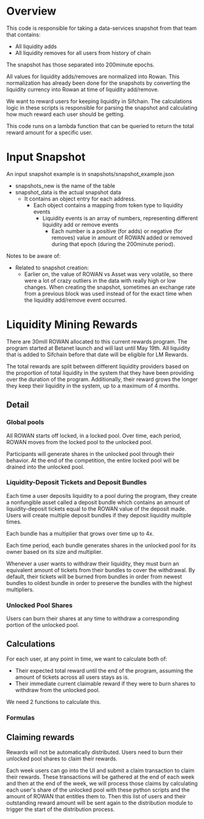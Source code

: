 # Overview
This code is responsible for taking a data-services snapshot from that team that contains:
 - All liquidity adds
 - All liquidity removes
for all users from history of chain

The snapshot has those separated into 200minute epochs.

All values for liquidity adds/removes are normalized into Rowan. This normalization has already been done for the snapshots by converting the liquidity currency into Rowan at time of liquidity add/remove.

We want to reward users for keeping liquidity in Sifchain. The calculations logic in these scripts is responsible for parsing the snapshot and calculating how much reward each user should be getting.

This code runs on a lambda function that can be queried to return the total reward amount for a specific user.

# Input Snapshot
An input snapshot example is in snapshots/snapshot_example.json
 - snapshots_new is the name of the table
 - snapshot_data is the actual snapshot data
   - It contains an object entry for each address.
     - Each object contains a mapping from token type to liquidity events
       - Liquidity events is an array of numbers, representing different liquidity add or remove events
         - Each number is a positive (for adds) or negative (for removes) value in amount of ROWAN added or removed during that epoch (during the 200minute period).

Notes to be aware of:
 - Related to snapshot creation:
   - Earlier on, the value of ROWAN vs Asset was very volatile, so there were a lot of crazy outliers in the data with really high or low changes. When creating the snapshot, sometimes an exchange rate from a previous block was used instead of for the exact time when the liquidity add/remove event occurred.

# Liquidity Mining Rewards
There are 30mill ROWAN allocated to this current rewards program. The program started at Betanet launch and will last until May 19th. All liquidity that is added to Sifchain before that date will be eligible for LM Rewards.

The total rewards are split between different liquidity providers based on the proportion of total liquidity in the system that they have been providing over the duration of the program. Additionally, their reward grows the longer they keep their liquidity in the system, up to a maximum of 4 months.

## Detail
### Global pools
All ROWAN starts off locked, in a locked pool. Over time, each period, ROWAN moves from the locked pool to the unlocked pool.

Participants will generate shares in the unlocked pool through their behavior. At the end of the competition, the entire locked pool will be drained into the unlocked pool.

### Liquidity-Deposit Tickets and Deposit Bundles
Each time a user deposits liquidity to a pool during the program, they create a nonfungible asset called a deposit bundle which contains an amount of liquidity-deposit tickets equal to the ROWAN value of the deposit made. Users will create multiple deposit bundles if they deposit liquidity multiple times.

Each bundle has a multiplier that grows over time up to 4x.

Each time period, each bundle generates shares in the unlocked pool for its owner based on its size and multiplier.

Whenever a user wants to withdraw their liquidity, they must burn an equivalent amount of tickets from their bundles to cover the withdrawal. By default, their tickets will be burned from bundles in order from newest bundles to oldest bundle in order to preserve the bundles with the highest multipliers.

### Unlocked Pool Shares
Users can burn their shares at any time to withdraw a corresponding portion of the unlocked pool.

## Calculations

For each user, at any point in time, we want to calculate both of:
 -  Their expected total reward until the end of the program, assuming the amount of tickets across all users stays as is.
 - Their immediate current claimable reward if they were to burn shares to withdraw from the unlocked pool.

We need 2 functions to calculate this.

### Formulas

 <!-- - based on % of total LPs user has been pooling
 - 4 months incentive (121days)
 - claimable reward is what you can claim immediately today
 - reserved reward is your expected total reward if you keep your same liq pooled for full period

For a specific user, their total reward should be calculated as follows:
 - Users accrue rewards -->

## Claiming rewards
Rewards will not be automatically distributed. Users need to burn their unlocked pool shares to claim their rewards.

Each week users can go into the UI and submit a claim transaction to claim their rewards. These transactions will be gathered at the end of each week and then at the end of the week, we will process those claims by calculating each user's share of the unlocked pool with these python scripts and the amount of ROWAN that entitles them to. Then this list of users and their outstanding reward amount will be sent again to the distribution module to trigger the start of the distribution process.
